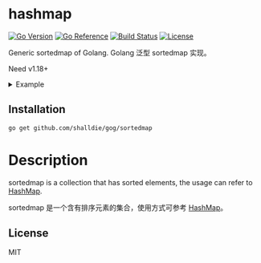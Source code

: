 # hashmap

[![Go Version](https://img.shields.io/github/go-mod/go-version/shalldie/gog?label=go&logo=go&style=flat-square)](https://github.com/shalldie/gog)
[![Go Reference](https://pkg.go.dev/badge/github.com/shalldie/gog.svg)](https://pkg.go.dev/github.com/shalldie/gog/sortedmap)
[![Build Status](https://img.shields.io/github/workflow/status/shalldie/gog/ci?label=test&logo=github&style=flat-square)](https://github.com/shalldie/gog/actions)
[![License](https://img.shields.io/github/license/shalldie/gog?logo=github&style=flat-square)](https://github.com/shalldie/gog)

Generic sortedmap of Golang. Golang 泛型 sortedmap 实现。

Need v1.18+

<details><summary>Example</summary>
<p>

```go
{
    hash := sortedmap.New[int, int]()

    for i := 0; i < 10; i++ {
        sm.Set(i, i)
    }

    sm.ForEach(func(key, val int) {
        println(key, val)
    })

    // 0 1 2 3 4 5 6 7 8 9
}
```

</p>
</details>

## Installation

```bash
go get github.com/shalldie/gog/sortedmap
```

# Description

sortedmap is a collection that has sorted elements, the usage can refer to [HashMap](../hashmap).

sortedmap 是一个含有排序元素的集合，使用方式可参考 [HashMap](../hashmap)。

## License

MIT
